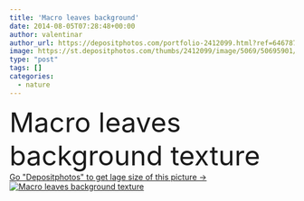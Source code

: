```yaml
---
title: 'Macro leaves background'
date: 2014-08-05T07:28:48+00:00
author: valentinar
author_url: https://depositphotos.com/portfolio-2412099.html?ref=64678756
image: https://st.depositphotos.com/thumbs/2412099/image/5069/50695901/api_thumb_450.jpg?forcejpeg=true
type: "post"
tags: []
categories: 
  - nature
---
```

<div aling="center">
            <font size="60"> Macro leaves background texture</font>   
</div>
<div>
    <a href='https://depositphotos.com/50695901/stock-photo-macro-leaves-background.html?ref=64678756' target=_blank > Go "Depositphotos" to get lage size of this picture ->
        <img href='https://depositphotos.com/50695901/stock-photo-macro-leaves-background.html?ref=64678756' src='https://st.depositphotos.com/2412099/5069/i/950/depositphotos_50695901-stock-photo-macro-leaves-background.jpg?forcejpeg=true' alt='Macro leaves background texture' >
    </a>
</div>
